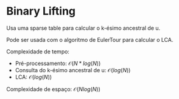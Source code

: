 # Binary Lifting

<!-- DESCRIPTION -->
Usa uma sparse table para calcular o k-ésimo ancestral de u.
<!-- DESCRIPTION -->

Pode ser usada com o algoritmo de EulerTour para calcular o LCA.

Complexidade de tempo:

- Pré-processamento: $\mathcal{O}(N * log(N))$
- Consulta do k-ésimo ancestral de u: $\mathcal{O}(log(N))$
- LCA: $\mathcal{O}(log(N))$

Complexidade de espaço: $\mathcal{O}(Nlog(N))$
